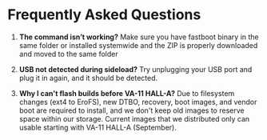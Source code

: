 # Frequently Asked Questions

1. **The command isn’t working?** Make sure you have fastboot binary in the same folder or installed systemwide and the ZIP is properly downloaded and moved to the same folder

2. **USB not detected during sideload?** Try unplugging your USB port and plug it in again, and it should be detected.

3. **Why I can't flash builds before VA-11 HALL-A?** Due to filesystem changes (ext4 to EroFS), new DTBO, recovery, boot images, and vendor boot are required to install, and we don't keep old images to reserve space within our storage. Current images that we distributed only can usable starting with VA-11 HALL-A (September).
